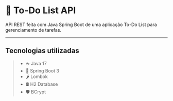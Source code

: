# 📝 To-Do List API

API REST feita com Java Spring Boot de uma aplicação To-Do List para gerenciamento de tarefas.

---

## Tecnologias utilizadas

> - ☕ Java 17
> - 🌱 Spring Boot 3
> - 🌶️ Lombok
> - 🛢️ H2 Database
> - 🛡️ BCrypt